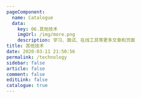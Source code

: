 ```yaml
---
pageComponent: 
  name: Catalogue
  data: 
    key: 06.其他技术
    imgUrl: /img/more.png
    description: 学习、面试、在线工具等更多文章和页面
title: 其他技术
date: 2020-03-11 21:50:56
permalink: /technology
sidebar: false
article: false
comment: false
editLink: false
catalogue: true
---
```

